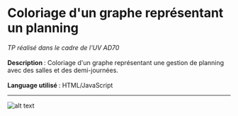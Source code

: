 # Coloriage d'un graphe représentant un planning
<i>TP réalisé dans le cadre de l'UV AD70</i>
<br><br>
<b>Description </b>: Coloriage d'un graphe représentant une gestion de planning avec des salles et des demi-journées.
<br><br>
<b>Language utilisé </b>: HTML/JavaScript
<br><hr>
![alt text](https://image.noelshack.com/fichiers/2018/23/2/1528207556-ad70-tp2.png)
